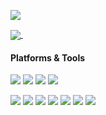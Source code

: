 [![](https://count.getloli.com/get/@akashic?theme=rule34)](https://count.getloli.com)

<a href="https://github.com/nguyenlechibao-py">
  <img align="center" src="https://github-readme-stats.vercel.app/api/top-langs/?username=akashic-rb&theme=tokyonight&hide=scss,vue&langs_count=3" />
</a>
<a href="https://github.com/nguyenlechibao-py">
  <img align="center" src="https://github-readme-stats.vercel.app/api?username=akashic-rb&theme=tokyonight&show_icons=true&line_height=27" alt="" />
</a>
  
#### Platforms & Tools
[![](https://img.shields.io/badge/macOS-Ventura-292e33?style=flat-square&logo=apple&logoColor=ffffff&logoColor=ffffff)](https://www.apple.com/imac-27/)
[![](https://img.shields.io/badge/Windows-10-2376bc?style=flat-square&logo=windows&logoColor=ffffff)](https://www.microsoft.com/windows/get-windows-10)
[![](https://img.shields.io/badge/Windows-7-2376bc?style=flat-square&logo=windows&logoColor=ffffff)](https://www.microsoft.com/windows/get-windows-7)
[![](https://img.shields.io/badge/IDE-Visual%20Studio%20Code-blue?style=flat-square&logo=visual-studio-code&logoColor=ffffff)](https://code.visualstudio.com/)

[![](https://img.shields.io/badge/-Laravel-red?style=flat-square&logo=laravel&logoColor=ffffff)](https://laravel.com/)
[![](https://img.shields.io/badge/-PHP-777BB4?style=flat-square&logo=php&logoColor=ffffff)](https://www.php.net/)
[![](https://img.shields.io/badge/-MySQL-blue?style=flat-square&logo=mysql&logoColor=ffffff)](https://www.mysql.com/)
[![](https://img.shields.io/badge/-React-61dafb?style=flat-square&logo=react&logoColor=ffffff)](https://reactjs.org/)
[![](https://img.shields.io/badge/-JavaScript-f7e018?style=flat-square&logo=javascript&logoColor=white)](https://www.ecma-international.org/)
[![](https://img.shields.io/badge/-TypeScript-007acc?style=flat-square&logo=typescript&logoColor=white)](https://www.typescriptlang.org/)
[![](https://img.shields.io/badge/Rust-312724?style=flat-square&logo=rust&logoColor=white)](https://www.rust-lang.org/)
